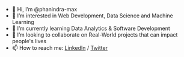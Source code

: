 - 👋 Hi, I’m @phanindra-max
- 👀 I’m interested in Web Development, Data Science and Machine Learning
- 🌱 I’m currently learning Data Analytics & Software Development
- 💞️ I’m looking to collaborate on Real-World projects that can impact people's lives
- 📫 How to reach me: [LinkedIn](https://www.linkedin.com/in/phanindra-kumar-kalaga/) / [Twitter](https://twitter.com/phanindraMax)

<!-- [![wakatime](https://wakatime.com/badge/github/ishtiaqSamdani/DriveSales_-intern.svg)](https://wakatime.com/badge/github/ishtiaqSamdani/DriveSales_-intern) -->

<!-- ![Phanindra's GitHub stats](https://github-readme-stats.vercel.app/api?username=phanindra-max&show_icons=true&theme=nightowl) -->

<!-- ![Top Langs](https://github-readme-stats.vercel.app/api/top-langs/?username=phanindra-max) -->

<!-- ![Phanindra's wakatime stats](https://github-readme-stats.vercel.app/api/wakatime?username=phanindra_max)

[![wakatime](https://wakatime.com/badge/github/phanindra-max/T-WeatherAI.svg)](https://wakatime.com/badge/github/phanindra-max/T-WeatherAI) -->


<!---
phanindra-max/phanindra-max is a ✨ special ✨ repository because its `README.md` (this file) appears on your GitHub profile.
You can click the Preview link to take a look at your changes.
--->

